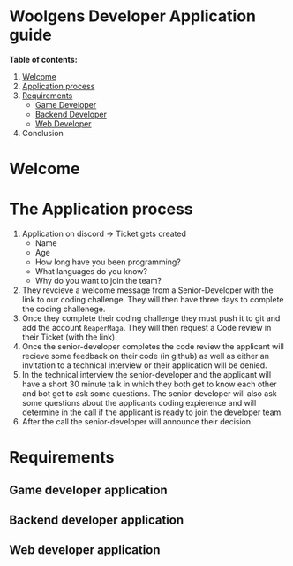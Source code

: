 # Woolgens Developer Application guide

**Table of contents:**

1. [ Welcome ](#welcome)
2. [ Application process ](#process)
3. [ Requirements ](#requirements)
    - [ Game Developer ](#game)
    - [ Backend Developer ](#backend)
    - [ Web Developer ](#web)
4. Conclusion

<a name="welcome"></a>
# Welcome

<a name="process"></a>
# The Application process

1. Application on discord -> Ticket gets created
    - Name
    - Age
    - How long have you been programming?
    - What languages do you know?
    - Why do you want to join the team?
3. They revcieve a welcome message from a Senior-Developer with the link to our coding challenge. They will then have three days to complete the coding challenege. 
4. Once they complete their coding challenge they must push it to git and add the account `ReaperMaga`. They will then request a Code review in their Ticket (with the link).
5. Once the senior-developer completes the code review the applicant will recieve some feedback on their code (in github) as well as either an invitation to a technical interview or their application will be denied. 
6. In the technical interview the senior-developer and the applicant will have a short 30 minute talk in which they both get to know each other and bot get to ask some questions. The senior-developer will also ask some questions about the applicants coding expierence and will determine in the call if the applicant is ready to join the developer team. 
7. After the call the senior-developer will announce their decision.
 
<a name="requirements"></a>
# Requirements

<a name="game"></a>
## Game developer application

<a name="backend"></a>
## Backend developer application

<a name="web"></a>
## Web developer application
